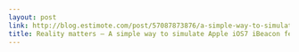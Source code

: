 ```yaml
---
layout: post
link: http://blog.estimote.com/post/57087873876/a-simple-way-to-simulate-apple-ios7-ibeacon-feature
title: Reality matters — A simple way to simulate Apple iOS7 iBeacon feature with two iOS6 devices
---
```

